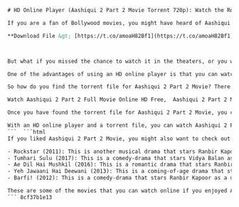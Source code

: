 
 ```html 
# HD Online Player (Aashiqui 2 Part 2 Movie Torrent 720p): Watch the Romantic Drama on Your Device
 
If you are a fan of Bollywood movies, you might have heard of Aashiqui 2, the 2013 hit film that tells the story of two singers who fall in love but face challenges due to their fame and addiction. The movie was a sequel to the 1990 film Aashiqui, and starred Aditya Roy Kapur and Shraddha Kapoor in the lead roles. The movie was praised for its music, direction, and performances, and became one of the highest-grossing films of the year.
 
**Download File &gt; [https://t.co/amoaH82Bf1](https://t.co/amoaH82Bf1)**


 
But what if you missed the chance to watch it in the theaters, or you want to watch it again on your device? Well, you are in luck, because there is a way to stream or download the movie online in high definition. All you need is an HD online player that can play torrent files, such as BitTorrent or uTorrent. These are software applications that allow you to download or stream files from peer-to-peer networks, where users share files with each other.
 
One of the advantages of using an HD online player is that you can watch the movie in high quality, without any buffering or interruptions. You can also choose the subtitles and audio language that you prefer. However, you should also be aware of the risks involved in using torrent sites, such as malware, viruses, or legal issues. Therefore, you should always use a reliable antivirus program and a VPN service to protect your device and your privacy.
 
So how do you find the torrent file for Aashiqui 2 Part 2 Movie? There are many websites that offer torrent links for movies, such as The Pirate Bay, Kickass Torrents, or RARBG. However, these sites may not always be accessible or safe, so you should do some research before visiting them. Alternatively, you can use a search engine like Torrentz2 or Torrents.io to find the torrent file that you are looking for.
 
Watch Aashiqui 2 Part 2 Full Movie Online HD Free,  Aashiqui 2 Part 2 Movie Download Torrent in 720p Quality,  HD Online Player for Aashiqui 2 Part 2 Streaming,  How to Download Aashiqui 2 Part 2 Movie Torrent 720p,  Aashiqui 2 Part 2 Full Movie Online HD with Subtitles,  Aashiqui 2 Part 2 Movie Torrent 720p Magnet Link,  HD Online Player for Aashiqui 2 Part 2 on Android,  Aashiqui 2 Part 2 Movie Review and Rating,  Aashiqui 2 Part 2 Full Movie Watch Online HD Dailymotion,  Aashiqui 2 Part 2 Movie Torrent 720p Kickass,  HD Online Player for Aashiqui 2 Part 2 on PC,  Aashiqui 2 Part 2 Full Movie Download HD Filmywap,  Aashiqui 2 Part 2 Movie Torrent 720p YTS,  HD Online Player for Aashiqui 2 Part 2 on iOS,  Aashiqui 2 Part 2 Full Movie Online HD Netflix,  Aashiqui 2 Part 2 Movie Torrent 720p EZTV,  HD Online Player for Aashiqui 2 Part 2 on Firestick,  Aashiqui 2 Part 2 Full Movie Download HD Tamilrockers,  Aashiqui 2 Part 2 Movie Torrent 720p RARBG,  HD Online Player for Aashiqui 2 Part 2 on Roku,  Aashiqui 2 Part 2 Full Movie Online HD Amazon Prime,  Aashiqui 2 Part 2 Movie Torrent 720p Limetorrents,  HD Online Player for Aashiqui 2 Part 2 on Chromecast,  Aashiqui 2 Part 2 Full Movie Download HD Movierulz,  Aashiqui 2 Part 2 Movie Torrent 720p The Pirate Bay,  HD Online Player for Aashiqui 2 Part 2 on Smart TV,  Aashiqui 2 Part 2 Full Movie Online HD Disney Plus,  Aashiqui 2 Part 2 Movie Torrent Download in Hindi Dubbed,  HD Online Player for Aashiqui 2 Part Two on Xbox One,  Aashiqui Two Part Two Full Movie Download in Telugu Dubbed,  Aashiqui Two Part Two Movie Torrent Download in Tamil Dubbed,  HD Online Player for Aashiqui Two Part Two on PS4,  Aashiqui Two Part Two Full Movie Download in Malayalam Dubbed,  Aashiqui Two Part Two Movie Torrent Download in Kannada Dubbed,  HD Online Player for Aashiqui Two Part Two on Switch,  Aashiqui Two Part Two Full Movie Download in Bengali Dubbed,  Aashiqui Two Part Two Movie Torrent Download in Marathi Dubbed,  HD Online Player for Aashiqui Two Part Two on VR Headset,  Aashiqui Two Part Two Full Movie Download in Urdu Dubbed,  Aashiqui Two Part Two Movie Torrent Download in Punjabi Dubbed
 
Once you have found the torrent file for Aashiqui 2 Part 2 Movie, you can download it to your device using your HD online player. Then, you can open it with the same player and enjoy watching the movie on your screen. You can also adjust the settings of your player to optimize the playback quality and speed.
 
With an HD online player and a torrent file, you can watch Aashiqui 2 Part 2 Movie online in 720p resolution. This way, you can relive the romance and drama of the film anytime and anywhere. Just make sure that you have a stable internet connection and enough storage space on your device.
 ```  ```html 
If you liked Aashiqui 2 Part 2 Movie, you might also want to check out some other movies that are similar in genre or theme. Here are some suggestions that you can find online:
 
- Rockstar (2011): This is another musical drama that stars Ranbir Kapoor as a singer who struggles with fame and love. The movie features the music of A.R. Rahman and was critically acclaimed for its story and performances.
- Tumhari Sulu (2017): This is a comedy-drama that stars Vidya Balan as a housewife who becomes a radio jockey and finds a new identity. The movie was praised for its humor, message, and acting.
- Ae Dil Hai Mushkil (2016): This is a romantic drama that stars Ranbir Kapoor, Anushka Sharma, and Aishwarya Rai Bachchan in a love triangle. The movie was known for its soundtrack, dialogues, and chemistry among the actors.
- Yeh Jawaani Hai Deewani (2013): This is a coming-of-age drama that stars Ranbir Kapoor and Deepika Padukone as two friends who reunite after years and rediscover their passion for life. The movie was a blockbuster hit and had popular songs and dance sequences.
- Barfi! (2012): This is a comedy-drama that stars Ranbir Kapoor as a deaf-mute man who falls in love with two different women, played by Priyanka Chopra and Ileana D'Cruz. The movie was applauded for its direction, screenplay, and performances.

These are some of the movies that you can watch online if you enjoyed Aashiqui 2 Part 2 Movie. You can use the same method of finding and downloading torrent files using an HD online player to stream or download these movies. However, you should always be careful and responsible when using torrent sites and respect the rights of the creators and owners of the content.
 ``` 8cf37b1e13
 

